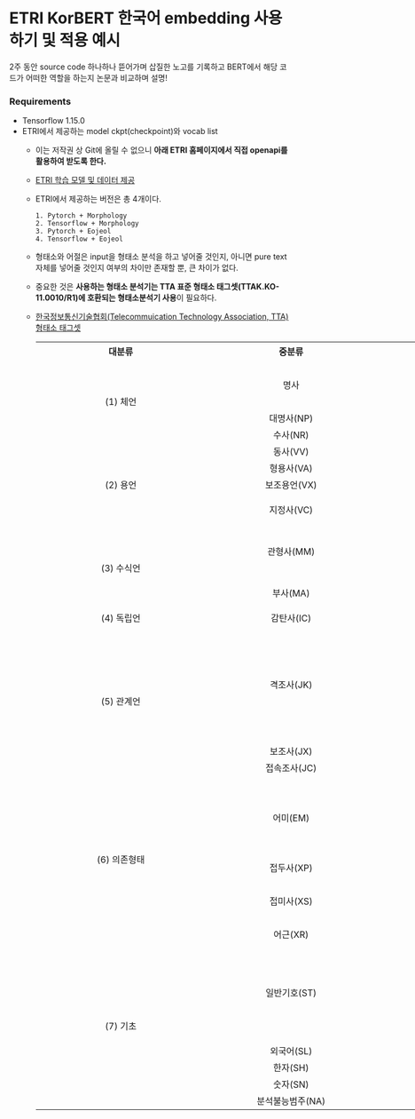 # ETRI KorBERT 한국어 embedding 사용하기 및 적용 예시
2주 동안 source code 하나하나 뜯어가며 삽질한 노고를 기록하고 BERT에서 해당 코드가 어떠한 역할을 하는지 논문과 비교하며 설명!

### Requirements
- Tensorflow 1.15.0
- ETRI에서 제공하는 model ckpt(checkpoint)와 vocab list
  - 이는 저작권 상 Git에 올릴 수 없으니 **아래 ETRI 홈페이지에서 직접 openapi를 활용하여 받도록 한다.**
  - [ETRI 학습 모델 및 데이터 제공](http://aiopen.etri.re.kr/service_dataset.php)
  - ETRI에서 제공하는 버전은 총 4개이다.
    ```
    1. Pytorch + Morphology
    2. Tensorflow + Morphology
    3. Pytorch + Eojeol
    4. Tensorflow + Eojeol
    ```
  - 형태소와 어절은 input을 형태소 분석을 하고 넣어줄 것인지, 아니면 pure text 자체를 넣어줄 것인지 여부의 차이만 존재할 뿐, 큰 차이가 없다.
  - 중요한 것은 **사용하는 형태소 분석기는 TTA 표준 형태소 태그셋(TTAK.KO-11.0010/R1)에 호환되는 형태소분석기 사용**이 필요하다.
  - [한국정보통신기술협회(Telecommuication Technology Association, TTA) 형태소 태그셋](http://aiopen.etri.re.kr/data/001.형태소분석_가이드라인.pdf)

    <table class="table-striped table-bordered" style="width:1600px;">
      <tr>
        <th style="width:300px" align="center">대분류</td>
        <th style="width:300px" align="center">중분류</td>
        <th style="width:1000px" align="center">대분류</td>
      </tr>
      <tr>
        <td rowspan="5" align="center">(1) 체언</td>
        <td rowspan="3" align="center">명사</td>
        <td align="center">일반명사(NNG)</td>
      </tr>
      <tr>
        <td align="center">고유명사(NNP)</td>
      </tr>
      <tr>
        <td align="center">의존명사(NNB)</td>
      </tr>
      <tr>
        <td align="center">대명사(NP)</td>
        <td align="center">대명사(NP)</td>
      </tr>
      <tr>
        <td align="center">수사(NR)</td>
        <td align="center">수사(NR)</td>
      </tr>
      <tr>
        <td rowspan="5" align="center">(2) 용언</td>
        <td align="center">동사(VV)</td>
        <td align="center">동사(VV)</td>
      </tr>
      <tr>
        <td align="center">형용사(VA)</td>
        <td align="center">형용사(VA)</td>
      </tr>
      <tr>
        <td align="center">보조용언(VX)</td>
        <td align="center">보조용언(VX)</td>
      </tr>
      <tr>
        <td rowspan="2" align="center">지정사(VC)</td>
        <td align="center">긍정지정사(VCP)</td>
      </tr>
      <tr>
        <td align="center">부정지정사(VCN)</td>
      </tr>
      <tr>
        <td rowspan="5" align="center">(3) 수식언</td>
        <td rowspan="3" align="center">관형사(MM)</td>
        <td align="center">성상 관형사(MMA)</td>
      </tr>
      <tr>
        <td align="center">지시 관형사(MMD)</td>
      </tr>
      <tr>
        <td align="center">수 관형사(MMN)</td>
      </tr>
      <tr>
        <td rowspan="2" align="center">부사(MA)</td>
        <td align="center">일반부사(MAG)</td>        
      </tr>
      <tr>
        <td align="center">접속부사(MAJ)</td>
      </tr>
      <tr>
        <td align="center">(4) 독립언</td>
        <td align="center">감탄사(IC)</td>
        <td align="center">감탄사(IC)</td>
      </tr>
      <tr>
        <td rowspan="9" align="center">(5) 관계언</td>
        <td rowspan="7" align="center">격조사(JK)</td>
        <td align="center">주격조사(JKS)</td>
      </tr>
      <tr>
        <td align="center">보격조사(JKC)</td>
      </tr>
      <tr>
        <td align="center">관형격조사(JKG)</td>
      </tr>
      <tr>
        <td align="center">목적격조사(JKO)</td>
      </tr>
      <tr>
        <td align="center">부사격조사(JKB)</td>
      </tr>
      <tr>
        <td align="center">호격조사(JKV)</td>
      </tr>
      <tr>
        <td align="center">인용격조사(JKQ)</td>
      </tr>
      <tr>
        <td align="center">보조사(JX)</td>
        <td align="center">보조사(JX)</td>
      </tr>
      <tr>
        <td align="center">접속조사(JC)</td>
        <td align="center">접속조사(JC)</td>
      </tr>
      <tr>
        <td rowspan="10" align="center">(6) 의존형태</td>
        <td rowspan="5" align="center">어미(EM)</td>
        <td align="center">선어말어미(EP)</td>
      </tr>
      <tr>
        <td align="center">종결어미(EF)</td>
      </tr>
      <tr>
        <td align="center">연결어미(EC)</td>
      </tr>
      <tr>
        <td align="center">명사형전성어미(ETN)</td>
      </tr>
      <tr>
        <td align="center">관형형전성어미(ETM)</td>
      </tr>
      <tr>
        <td align="center">접두사(XP)</td>
        <td align="center">체언접두사(XPN)</td>
      </tr>
      <tr>
        <td rowspan="3" align="center">접미사(XS)</td>
        <td align="center">명사파생접미사(XSN)</td>
      </tr>
      <tr>
        <td align="center">동사파생접미사(XSV)</td>
      </tr>
      <tr>
        <td align="center">형용사파생접미사(XSA)</td>
      </tr>
      <tr>
        <td align="center">어근(XR)</td>
        <td align="center">어근(XR)</td>
      </tr>
      <tr>
        <td rowspan="10" align="center">(7) 기초</td>
        <td rowspan="6" align="center">일반기호(ST)</td>
        <td align="center">마침표, 물음표, 느낌표(SF)</td>
      </tr>
      <tr>
        <td align="center">쉼표, 가운뎃점, 콜론, 빗금(SP)</td>
      </tr>  
      <tr>
        <td align="center">따옴표, 괄호표, 줄표(SS)</td>
      </tr>
      <tr>
        <td align="center">줄임표(SE)</td>
      </tr>
      <tr>
        <td align="center">붙임표(물결)(SO)</td>
      </tr>
      <tr>
        <td align="center">기타 기호(SW)</td>
      </tr>
      <tr>
        <td align="center">외국어(SL)</td>
        <td align="center">외국어(SL)</td>
      </tr>
      <tr>
        <td align="center">한자(SH)</td>
        <td align="center">한자(SH)</td>
      </tr>
      <tr>
        <td align="center">숫자(SN)</td>
        <td align="center">숫자(SN)</td>
      </tr>
      <tr>
        <td align="center">분석불능범주(NA)</td>
        <td align="center">분석불능범주(NA)</td>
      </tr>
    </table>
